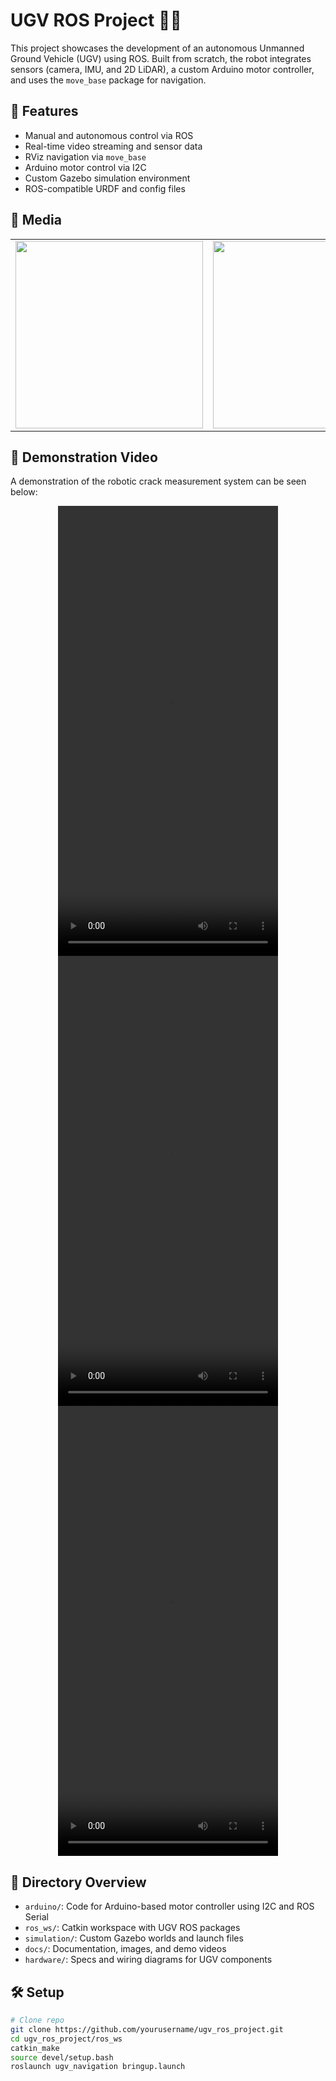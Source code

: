 # UGV ROS Project 🚗🤖

This project showcases the development of an autonomous Unmanned Ground Vehicle (UGV) using ROS. Built from scratch, the robot integrates sensors (camera, IMU, and 2D LiDAR), a custom Arduino motor controller, and uses the `move_base` package for navigation.

## 🔧 Features

- Manual and autonomous control via ROS
- Real-time video streaming and sensor data
- RViz navigation via `move_base`
- Arduino motor control via I2C
- Custom Gazebo simulation environment
- ROS-compatible URDF and config files


## 📸 Media

<table>
  <tr>
    <td><img src="docs/images/ugv_photo.jpg" width="300"/></td>
    <td><img src="docs/images/simulation_rviz.png" width="300"/></td>
  </tr>
</table>

## 🎥 Demonstration Video
A demonstration of the robotic crack measurement system can be seen below:

<div align="center">
<video src="https://github.com/user-attachments/assets/a4314669-bbcf-40fc-9f6c-99f1033c38df" width="352" height="720"></video>
</div>


<div align="center">
<video src="https://github.com/user-attachments/assets/c4012d78-f0d0-400a-b571-0f7993356586" width="352" height="720"></video>
</div>

<div align="center">
<video src="https://github.com/user-attachments/assets/afbd2eb6-08d8-4cf9-ad78-cef5e8ea95d6" width="352" height="720"></video>
</div>


## 📁 Directory Overview

- `arduino/`: Code for Arduino-based motor controller using I2C and ROS Serial
- `ros_ws/`: Catkin workspace with UGV ROS packages
- `simulation/`: Custom Gazebo worlds and launch files
- `docs/`: Documentation, images, and demo videos
- `hardware/`: Specs and wiring diagrams for UGV components

## 🛠️ Setup

```bash
# Clone repo
git clone https://github.com/yourusername/ugv_ros_project.git
cd ugv_ros_project/ros_ws
catkin_make
source devel/setup.bash
roslaunch ugv_navigation bringup.launch

